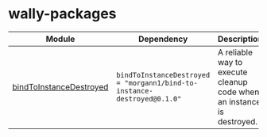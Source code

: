 # wally-packages

| Module | Dependency | Description |
| ------ | ---------- | ----------- |
| [bindToInstanceDestroyed](https://github.com/morgann1/wally-packages/tree/main/modules/bind-to-instance-destroyed) | `bindToInstanceDestroyed = "morgann1/bind-to-instance-destroyed@0.1.0"` | A reliable way to execute cleanup code when an instance is destroyed. |